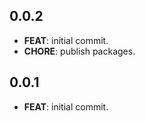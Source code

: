 ## 0.0.2

 - **FEAT**: initial commit.
 - **CHORE**: publish packages.

## 0.0.1

 - **FEAT**: initial commit.


